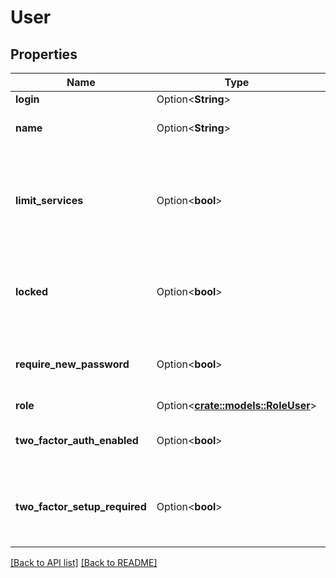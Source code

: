 # User

## Properties

Name | Type | Description | Notes
------------ | ------------- | ------------- | -------------
**login** | Option<**String**> |  | [readonly]
**name** | Option<**String**> | The real life name of the user. | 
**limit_services** | Option<**bool**> | Indicates that the user has limited access to the customer's services. | 
**locked** | Option<**bool**> | Indicates whether the is account is locked for editing or not. | 
**require_new_password** | Option<**bool**> | Indicates if a new password is required at next login. | 
**role** | Option<[**crate::models::RoleUser**](RoleUser.md)> |  | 
**two_factor_auth_enabled** | Option<**bool**> | Indicates if 2FA is enabled on the user. | 
**two_factor_setup_required** | Option<**bool**> | Indicates if 2FA is required by the user's customer account. | 

[[Back to API list]](../README.md#documentation-for-api-endpoints) [[Back to README]](../README.md)


